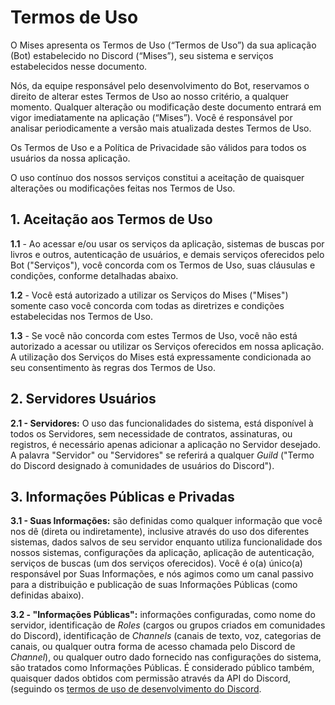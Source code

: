 # Termos de Uso

O Mises apresenta os Termos de Uso (“Termos de Uso”) da sua aplicação (Bot) estabelecido no Discord (“Mises”), seu sistema e serviços estabelecidos nesse documento.

Nós, da equipe responsável pelo desenvolvimento do Bot, reservamos o direito de alterar estes Termos de Uso ao nosso critério, a qualquer momento. Qualquer alteração ou modificação deste documento entrará em vigor imediatamente na aplicação (“Mises”). Você é responsável por analisar periodicamente a versão mais atualizada destes Termos de Uso.

Os Termos de Uso e a Política de Privacidade são válidos para todos os usuários da nossa aplicação.

O uso contínuo dos nossos serviços constitui a aceitação de quaisquer alterações ou modificações feitas nos Termos de Uso.

## 1. Aceitação aos Termos de Uso

**1.1** - Ao acessar e/ou usar os serviços da aplicação, sistemas de buscas por livros e outros, autenticação de usuários, e demais serviços oferecidos pelo Bot ("Serviços"), você concorda com os Termos de Uso, suas cláusulas e condições, conforme detalhadas abaixo.

**1.2** - Você está autorizado a utilizar os Serviços do Mises ("Mises") somente caso você concorda com todas as diretrizes e condições estabelecidas nos Termos de Uso.

**1.3** - Se você não concorda com estes Termos de Uso, você não está autorizado a acessar ou utilizar os Serviços oferecidos em nossa aplicação. A utilização dos Serviços do Mises está expressamente condicionada ao seu consentimento às regras dos Termos de Uso.

## 2. Servidores Usuários

**2.1 - Servidores:** O uso das funcionalidades do sistema, está disponível à todos os Servidores, sem necessidade de contratos, assinaturas, ou registros, é necessário apenas adicionar a aplicação no Servidor desejado. A palavra "Servidor" ou "Servidores" se referirá a qualquer *Guild* ("Termo do Discord designado à comunidades de usuários do Discord").

## 3. Informações Públicas e Privadas

**3.1 - Suas Informações:** são definidas como qualquer informação que você nos dê (direta ou indiretamente), inclusive através do uso dos diferentes sistemas, dados salvos de seu servidor enquanto utiliza funcionalidade dos nossos sistemas, configurações da aplicação, aplicação de autenticação, serviços de buscas (um dos serviços oferecidos). Você é o(a) único(a) responsável por Suas Informações, e nós agimos como um canal passivo para a distribuição e publicação de suas Informações Públicas (como definidas abaixo).

**3.2 - "Informações Públicas":** informações configuradas, como nome do servidor, identificação de *Roles* (cargos ou grupos criados em comunidades do Discord), identificação de *Channels* (canais de texto, voz, categorias de canais, ou qualquer outra forma de acesso chamada pelo Discord de *Channel*), ou qualquer outro dado fornecido nas configurações do sistema, são tratados como Informações Públicas. É considerado público também, quaisquer dados obtidos com permissão através da API do Discord, (seguindo os [termos de uso de desenvolvimento do Discord](https://discord.com/developers/docs/legal).

